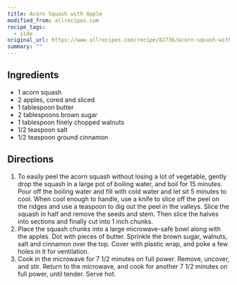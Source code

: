 ```yaml
---
title: Acorn Squash with Apple
modified_from: allrecipes.com
recipe_tags:
  - side
original_url: https://www.allrecipes.com/recipe/82736/acorn-squash-with-apple
summary: ""
---
```


## Ingredients

* 1 acorn squash
* 2 apples, cored and sliced
* 1 tablespoon butter
* 2 tablespoons brown sugar
* 1 tablespoon finely chopped walnuts
* 1/2 teaspoon salt
* 1/2 teaspoon ground cinnamon

## Directions

1. To easily peel the acorn squash without losing a lot of vegetable, gently drop the squash in a large pot of boiling water, and boil for 15 minutes. Pour off the boiling water and fill with cold water and let sit 5 minutes to cool. When cool enough to handle, use a knife to slice off the peel on the ridges and use a teaspoon to dig out the peel in the valleys. Slice the squash in half and remove the seeds and stem. Then slice the halves into sections and finally cut into 1 inch chunks.
1. Place the squash chunks into a large microwave-safe bowl along with the apples. Dot with pieces of butter. Sprinkle the brown sugar, walnuts, salt and cinnamon over the top. Cover with plastic wrap, and poke a few holes in it for ventilation.
1. Cook in the microwave for 7 1/2 minutes on full power. Remove, uncover, and stir. Return to the microwave, and cook for another 7 1/2 minutes on full power, until tender. Serve hot.